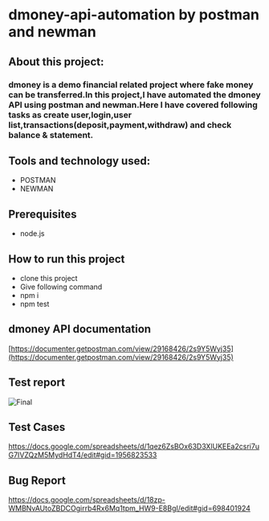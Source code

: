 # dmoney-api-automation by postman and newman

## About this project:
### dmoney is a demo financial related project where fake money can be transferred.In this project,I have automated the dmoney API using postman and newman.Here I have covered following tasks as create user,login,user list,transactions(deposit,payment,withdraw) and check balance & statement.

## Tools and technology used:
- POSTMAN
- NEWMAN

## Prerequisites
- node.js

## How to run this project
- clone this project
- Give following command
- npm i
- npm test


## dmoney API documentation
[https://documenter.getpostman.com/view/29168426/2s9Y5Wyj35](https://documenter.getpostman.com/view/29168426/2s9Y5Wyj35)

## Test report
![Final](https://github.com/abanti07/dmoney-api-automation/assets/143074304/d384c0df-2876-41d5-a7ae-cf6b9c0f403f)



## Test Cases
https://docs.google.com/spreadsheets/d/1qez6ZsBOx63D3XlUKEEa2csri7uG7IVZQzM5MydHdT4/edit#gid=1956823533

## Bug Report
https://docs.google.com/spreadsheets/d/18zp-WMBNvAUtoZBDCOgirrb4Rx6Mq1tpm_HW9-E8BgI/edit#gid=698401924



